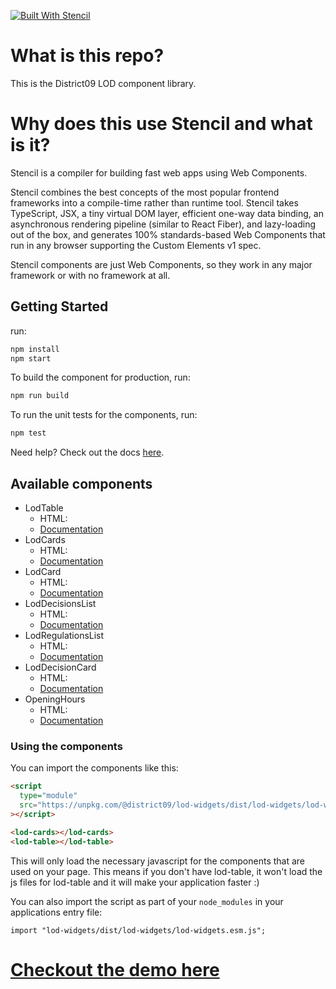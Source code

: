 [![Built With Stencil](https://img.shields.io/badge/-Built%20With%20Stencil-16161d.svg?logo=data%3Aimage%2Fsvg%2Bxml%3Bbase64%2CPD94bWwgdmVyc2lvbj0iMS4wIiBlbmNvZGluZz0idXRmLTgiPz4KPCEtLSBHZW5lcmF0b3I6IEFkb2JlIElsbHVzdHJhdG9yIDE5LjIuMSwgU1ZHIEV4cG9ydCBQbHVnLUluIC4gU1ZHIFZlcnNpb246IDYuMDAgQnVpbGQgMCkgIC0tPgo8c3ZnIHZlcnNpb249IjEuMSIgaWQ9IkxheWVyXzEiIHhtbG5zPSJodHRwOi8vd3d3LnczLm9yZy8yMDAwL3N2ZyIgeG1sbnM6eGxpbms9Imh0dHA6Ly93d3cudzMub3JnLzE5OTkveGxpbmsiIHg9IjBweCIgeT0iMHB4IgoJIHZpZXdCb3g9IjAgMCA1MTIgNTEyIiBzdHlsZT0iZW5hYmxlLWJhY2tncm91bmQ6bmV3IDAgMCA1MTIgNTEyOyIgeG1sOnNwYWNlPSJwcmVzZXJ2ZSI%2BCjxzdHlsZSB0eXBlPSJ0ZXh0L2NzcyI%2BCgkuc3Qwe2ZpbGw6I0ZGRkZGRjt9Cjwvc3R5bGU%2BCjxwYXRoIGNsYXNzPSJzdDAiIGQ9Ik00MjQuNywzNzMuOWMwLDM3LjYtNTUuMSw2OC42LTkyLjcsNjguNkgxODAuNGMtMzcuOSwwLTkyLjctMzAuNy05Mi43LTY4LjZ2LTMuNmgzMzYuOVYzNzMuOXoiLz4KPHBhdGggY2xhc3M9InN0MCIgZD0iTTQyNC43LDI5Mi4xSDE4MC40Yy0zNy42LDAtOTIuNy0zMS05Mi43LTY4LjZ2LTMuNkgzMzJjMzcuNiwwLDkyLjcsMzEsOTIuNyw2OC42VjI5Mi4xeiIvPgo8cGF0aCBjbGFzcz0ic3QwIiBkPSJNNDI0LjcsMTQxLjdIODcuN3YtMy42YzAtMzcuNiw1NC44LTY4LjYsOTIuNy02OC42SDMzMmMzNy45LDAsOTIuNywzMC43LDkyLjcsNjguNlYxNDEuN3oiLz4KPC9zdmc%2BCg%3D%3D&colorA=16161d&style=flat-square)](https://stenciljs.com)

# What is this repo?

This is the District09 LOD component library.

# Why does this use Stencil and what is it?

Stencil is a compiler for building fast web apps using Web Components.

Stencil combines the best concepts of the most popular frontend frameworks into a compile-time rather than runtime tool. Stencil takes TypeScript, JSX, a tiny virtual DOM layer, efficient one-way data binding, an asynchronous rendering pipeline (similar to React Fiber), and lazy-loading out of the box, and generates 100% standards-based Web Components that run in any browser supporting the Custom Elements v1 spec.

Stencil components are just Web Components, so they work in any major framework or with no framework at all.

## Getting Started

run:

```bash
npm install
npm start
```

To build the component for production, run:

```bash
npm run build
```

To run the unit tests for the components, run:

```bash
npm test
```

Need help? Check out the docs [here](https://stenciljs.com/docs/my-first-component).

## Available components

- LodTable
  - HTML: <lod-table/>
  - [Documentation](https://github.com/StadGent/js_widget-lod/blob/main/src/components/lod-table/readme.md)
- LodCards
  - HTML: <lod-cards/>
  - [Documentation](https://github.com/StadGent/js_widget-lod/blob/main/src/components/lod-cards/readme.md)
- LodCard
  - HTML: <lod-card/>
  - [Documentation](https://github.com/StadGent/js_widget-lod/blob/main/src/components/lod-card/readme.md)
- LodDecisionsList
  - HTML: <lod-decisions-list/>
  - [Documentation](https://github.com/StadGent/js_widget-lod/blob/main/src/components/lod-decisions-list/readme.md)
- LodRegulationsList
  - HTML: <lod-regulations-list/>
  - [Documentation](https://github.com/StadGent/js_widget-lod/blob/main/src/components/lod-regulations-list/readme.md)
- LodDecisionCard
  - HTML: <lod-decision-card/>
  - [Documentation](https://github.com/StadGent/js_widget-lod/blob/main/src/components/lod-decision-card/readme.md)
- OpeningHours
  - HTML: <lod-opening-hours/>
  - [Documentation](https://github.com/StadGent/js_widget-lod/blob/main/src/components/lod-opening-hours/readme.md)

### Using the components

You can import the components like this:

```html
<script
  type="module"
  src="https://unpkg.com/@district09/lod-widgets/dist/lod-widgets/lod-widgets.esm.js"
></script>

<lod-cards></lod-cards>
<lod-table></lod-table>
```

This will only load the necessary javascript for the components that are used on your page.
This means if you don't have lod-table, it won't load the js files for lod-table and it will make your application faster :)

You can also import the script as part of your `node_modules` in your applications entry file:

```tsx
import "lod-widgets/dist/lod-widgets/lod-widgets.esm.js";
```

# [Checkout the demo here](https://stadgent.github.io/js_widget-lod/)
